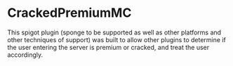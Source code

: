# CrackedPremiumMC
This spigot plugin (sponge to be supported as well as other platforms and other techniques of support) was built to allow other plugins to determine if the user entering the server is premium or cracked, and treat the user accordingly.
